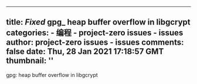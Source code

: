 
---
title: _Fixed_ gpg_ heap buffer overflow in libgcrypt
categories: 
    - 编程
    - project-zero issues - issues
author: project-zero issues - issues
comments: false
date: Thu, 28 Jan 2021 17:18:57 GMT
thumbnail: ''
---

<div>   
gpg: heap buffer overflow in libgcrypt  
</div>
            